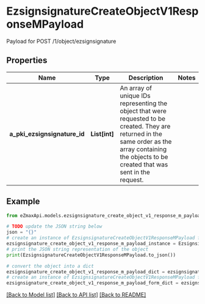 # EzsignsignatureCreateObjectV1ResponseMPayload

Payload for POST /1/object/ezsignsignature

## Properties

Name | Type | Description | Notes
------------ | ------------- | ------------- | -------------
**a_pki_ezsignsignature_id** | **List[int]** | An array of unique IDs representing the object that were requested to be created.  They are returned in the same order as the array containing the objects to be created that was sent in the request. | 

## Example

```python
from eZmaxApi.models.ezsignsignature_create_object_v1_response_m_payload import EzsignsignatureCreateObjectV1ResponseMPayload

# TODO update the JSON string below
json = "{}"
# create an instance of EzsignsignatureCreateObjectV1ResponseMPayload from a JSON string
ezsignsignature_create_object_v1_response_m_payload_instance = EzsignsignatureCreateObjectV1ResponseMPayload.from_json(json)
# print the JSON string representation of the object
print(EzsignsignatureCreateObjectV1ResponseMPayload.to_json())

# convert the object into a dict
ezsignsignature_create_object_v1_response_m_payload_dict = ezsignsignature_create_object_v1_response_m_payload_instance.to_dict()
# create an instance of EzsignsignatureCreateObjectV1ResponseMPayload from a dict
ezsignsignature_create_object_v1_response_m_payload_form_dict = ezsignsignature_create_object_v1_response_m_payload.from_dict(ezsignsignature_create_object_v1_response_m_payload_dict)
```
[[Back to Model list]](../README.md#documentation-for-models) [[Back to API list]](../README.md#documentation-for-api-endpoints) [[Back to README]](../README.md)


